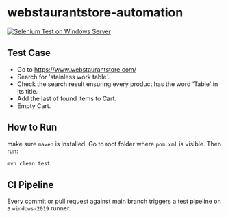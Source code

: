 # webstaurantstore-automation


[![Selenium Test on Windows Server](https://github.com/saharpk1988/webstaurantstore-automation/actions/workflows/ci.yml/badge.svg)](https://github.com/saharpk1988/webstaurantstore-automation/actions/workflows/ci.yml)

## Test Case

* Go to https://www.webstaurantstore.com/
* Search for 'stainless work table'.
* Check the search result ensuring every product has the word 'Table' in its title.
* Add the last of found items to Cart.
* Empty Cart.

## How to Run

make sure `maven` is installed. Go to root folder where `pom.xml` is visible. 
Then run: 

```bash
mvn clean test
```
## CI Pipeline

Every commit or pull request against main branch triggers a test pipeline on a `windows-2019` runner.